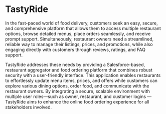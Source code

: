 # TastyRide
In the fast-paced world of food delivery, customers seek an easy, secure, and comprehensive platform that allows them to access multiple restaurant options, browse detailed menus, place orders seamlessly, and receive prompt support. Simultaneously, restaurant owners need a streamlined, reliable way to manage their listings, prices, and promotions, while also engaging directly with customers through reviews, ratings, and FAQ support.

TastyRide addresses these needs by providing a Salesforce-based, restaurant aggregator and food ordering platform that combines robust security with a user-friendly interface. This application enables restaurants to effortlessly update menu items, prices, and offers while customers can explore various dining options, order food, and communicate with the restaurant owners. By integrating a secure, scalable environment with multiple user roles—such as owner, restaurant, and customer logins — TastyRide aims to enhance the online food ordering experience for all stakeholders involved.
